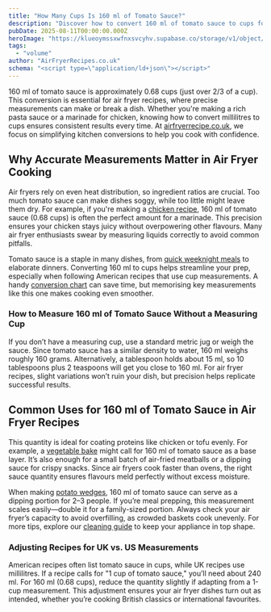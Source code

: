 ```yaml
---
title: "How Many Cups Is 160 ml of Tomato Sauce?"
description: "Discover how to convert 160 ml of tomato sauce to cups for perfect air fryer recipes. Get precise measurements and cooking tips in seconds!"
pubDate: 2025-08-11T00:00:00.000Z
heroImage: "https://klueoymssxwfnxsvcyhv.supabase.co/storage/v1/object/public/md/how-many-cups-is-160-ml-of-tomato-sauce-76deb059.webp"
tags:
  - "volume"
author: "AirFryerRecipes.co.uk"
schema: "<script type=\"application/ld+json\"></script>"
---
```


<p>160 ml of tomato sauce is approximately 0.68 cups (just over 2/3 of a cup). This conversion is essential for air fryer recipes, where precise measurements can make or break a dish. Whether you're making a rich pasta sauce or a marinade for chicken, knowing how to convert millilitres to cups ensures consistent results every time. At <a href=https://www.airfryerrecipe.co.uk>airfryerrecipe.co.uk</a>, we focus on simplifying kitchen conversions to help you cook with confidence.</p>

<h2>Why Accurate Measurements Matter in Air Fryer Cooking</h2>  
<p>Air fryers rely on even heat distribution, so ingredient ratios are crucial. Too much tomato sauce can make dishes soggy, while too little might leave them dry. For example, if you're making a <a href=https://www.airfryerrecipe.co.uk/recipe-category/chicken>chicken recipe</a>, 160 ml of tomato sauce (0.68 cups) is often the perfect amount for a marinade. This precision ensures your chicken stays juicy without overpowering other flavours. Many air fryer enthusiasts swear by measuring liquids correctly to avoid common pitfalls.</p>  

<p>Tomato sauce is a staple in many dishes, from <a href=https://www.airfryerrecipe.co.uk/recipes>quick weeknight meals</a> to elaborate dinners. Converting 160 ml to cups helps streamline your prep, especially when following American recipes that use cup measurements. A handy <a href=https://www.airfryerrecipe.co.uk/air-fryer-conversion-chart>conversion chart</a> can save time, but memorising key measurements like this one makes cooking even smoother.</p>  

<h3>How to Measure 160 ml of Tomato Sauce Without a Measuring Cup</h3>  
<p>If you don’t have a measuring cup, use a standard metric jug or weigh the sauce. Since tomato sauce has a similar density to water, 160 ml weighs roughly 160 grams. Alternatively, a tablespoon holds about 15 ml, so 10 tablespoons plus 2 teaspoons will get you close to 160 ml. For air fryer recipes, slight variations won’t ruin your dish, but precision helps replicate successful results.</p>  

<h2>Common Uses for 160 ml of Tomato Sauce in Air Fryer Recipes</h2>  
<p>This quantity is ideal for coating proteins like chicken or tofu evenly. For example, a <a href=https://www.airfryerrecipe.co.uk/recipe-category/vegetables>vegetable bake</a> might call for 160 ml of tomato sauce as a base layer. It’s also enough for a small batch of air-fried meatballs or a dipping sauce for crispy snacks. Since air fryers cook faster than ovens, the right sauce quantity ensures flavours meld perfectly without excess moisture.</p>  

<p>When making <a href=https://www.airfryerrecipe.co.uk/recipe-category/potatoes>potato wedges</a>, 160 ml of tomato sauce can serve as a dipping portion for 2–3 people. If you’re meal prepping, this measurement scales easily—double it for a family-sized portion. Always check your air fryer’s capacity to avoid overfilling, as crowded baskets cook unevenly. For more tips, explore our <a href=https://www.airfryerrecipe.co.uk/air-fryer-cleaner>cleaning guide</a> to keep your appliance in top shape.</p>  

<h3>Adjusting Recipes for UK vs. US Measurements</h3>  
<p>American recipes often list tomato sauce in cups, while UK recipes use millilitres. If a recipe calls for "1 cup of tomato sauce," you’ll need about 240 ml. For 160 ml (0.68 cups), reduce the quantity slightly if adapting from a 1-cup measurement. This adjustment ensures your air fryer dishes turn out as intended, whether you’re cooking British classics or international favourites.</p>